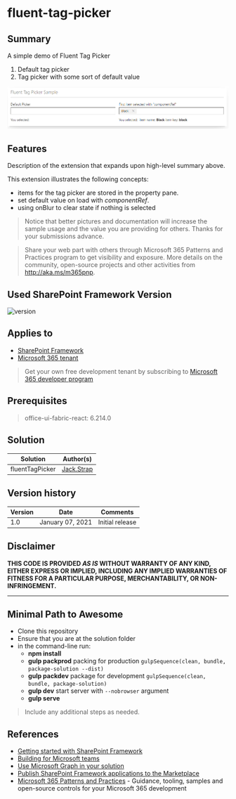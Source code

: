 # fluent-tag-picker

## Summary

A simple demo of Fluent Tag Picker
1. Default tag picker
2. Tag picker with some sort of default value

![fluentTagPicker](./fluentTagPicker.png)

## Features

Description of the extension that expands upon high-level summary above.

This extension illustrates the following concepts:

- items for the tag picker are stored in the property pane.
- set default value on load with *componentRef*.
- using onBlur to clear state if nothing is selected

> Notice that better pictures and documentation will increase the sample usage and the value you are providing for others. Thanks for your submissions advance.

> Share your web part with others through Microsoft 365 Patterns and Practices program to get visibility and exposure. More details on the community, open-source projects and other activities from http://aka.ms/m365pnp.

## Used SharePoint Framework Version

![version](https://img.shields.io/badge/version-1.11-green.svg)

## Applies to 

- [SharePoint Framework](https://aka.ms/spfx)
- [Microsoft 365 tenant](https://docs.microsoft.com/en-us/sharepoint/dev/spfx/set-up-your-developer-tenant)

> Get your own free development tenant by subscribing to [Microsoft 365 developer program](http://aka.ms/o365devprogram)

## Prerequisites

> office-ui-fabric-react: 6.214.0

## Solution

Solution|Author(s)
--------|---------
fluentTagPicker | [Jack.Strap](https://github.com/JackStrap)

## Version history

Version|Date|Comments
-------|----|--------
1.0|January 07, 2021|Initial release

## Disclaimer

**THIS CODE IS PROVIDED *AS IS* WITHOUT WARRANTY OF ANY KIND, EITHER EXPRESS OR IMPLIED, INCLUDING ANY IMPLIED WARRANTIES OF FITNESS FOR A PARTICULAR PURPOSE, MERCHANTABILITY, OR NON-INFRINGEMENT.**

---

## Minimal Path to Awesome

- Clone this repository
- Ensure that you are at the solution folder
- in the command-line run:
  - **npm install**
  - **gulp packprod** packing for production `gulpSequence(clean, bundle, package-solution --dist)`
  - **gulp packdev** package for development `gulpSequence(clean, bundle, package-solution)`
  - **gulp dev** start server with `--nobrowser` argument
  - **gulp serve**

> Include any additional steps as needed.

## References

- [Getting started with SharePoint Framework](https://docs.microsoft.com/en-us/sharepoint/dev/spfx/set-up-your-developer-tenant)
- [Building for Microsoft teams](https://docs.microsoft.com/en-us/sharepoint/dev/spfx/build-for-teams-overview)
- [Use Microsoft Graph in your solution](https://docs.microsoft.com/en-us/sharepoint/dev/spfx/web-parts/get-started/using-microsoft-graph-apis)
- [Publish SharePoint Framework applications to the Marketplace](https://docs.microsoft.com/en-us/sharepoint/dev/spfx/publish-to-marketplace-overview)
- [Microsoft 365 Patterns and Practices](https://aka.ms/m365pnp) - Guidance, tooling, samples and open-source controls for your Microsoft 365 development
